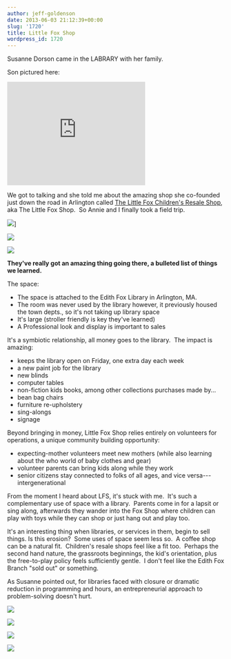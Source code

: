 ```yaml
---
author: jeff-goldenson
date: 2013-06-03 21:12:39+00:00
slug: '1720'
title: Little Fox Shop
wordpress_id: 1720
---
```


Susanne Dorson came in the LABRARY with her family.

Son pictured here:

<div class="embed-container"><iframe title="Susanne Dorson's Son" width="320" height="240" src="http://player.vimeo.com/video/67584944" frameborder="0" allowfullscreen></iframe></div>

We got to talking and she told me about the amazing shop she co-founded just down the road in Arlington called [The Little Fox Children's Resale Shop](http://www.littlefoxshop.com/), aka The Little Fox Shop.  So Annie and I finally took a field trip.

![](http://www.librarytestkitchen.org/wp-content/uploads/2013/06/1.jpg)]

![](http://www.librarytestkitchen.org/wp-content/uploads/2013/06/9.jpg)

![](http://www.librarytestkitchen.org/wp-content/uploads/2013/06/2.jpg)

**They've really got an amazing thing going there, a bulleted list of things we learned.**

The space:

* The space is attached to the Edith Fox Library in Arlington, MA.
* The room was never used by the library however, it previously housed the town depts., so it's not taking up library space
* It's large (stroller friendly is key they've learned)
* A Professional look and display is important to sales

It's a symbiotic relationship, all money goes to the library.  The impact is amazing:

* keeps the library open on Friday, one extra day each week
* a new paint job for the library
* new blinds
* computer tables
* non-fiction kids books, among other collections purchases made by...
* bean bag chairs
* furniture re-upholstery
* sing-alongs
* signage

Beyond bringing in money, Little Fox Shop relies entirely on volunteers for operations, a unique community building opportunity:

* expecting-mother volunteers meet new mothers (while also learning about the who world of baby clothes and gear)
* volunteer parents can bring kids along while they work
* senior citizens stay connected to folks of all ages, and vice versa--- intergenerational

From the moment I heard about LFS, it's stuck with me.  It's such a complementary use of space with a library.  Parents come in for a lapsit or sing along, afterwards they wander into the Fox Shop where children can play with toys while they can shop or just hang out and play too.

It's an interesting thing when libraries, or services in them, begin to sell things. Is this erosion?  Some uses of space seem less so.  A coffee shop can be a natural fit.  Children's resale shops feel like a fit too.  Perhaps the second hand nature, the grassroots beginnings, the kid's orientation, plus the free-to-play policy feels sufficiently gentle.  I don't feel like the Edith Fox Branch "sold out" or something.

As Susanne pointed out, for libraries faced with closure or dramatic reduction in programming and hours, an entrepreneurial approach to problem-solving doesn't hurt.

![](http://www.librarytestkitchen.org/wp-content/uploads/2013/06/4.jpg)

![](http://www.librarytestkitchen.org/wp-content/uploads/2013/06/5.jpg)

![](http://www.librarytestkitchen.org/wp-content/uploads/2013/06/7.jpg)

![](http://www.librarytestkitchen.org/wp-content/uploads/2013/06/8.jpg)
